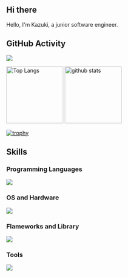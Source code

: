 ## Hi there
Hello, I'm Kazuki, a junior software engineer.  

## GitHub Activity

![](http://github-profile-summary-cards.vercel.app/api/cards/profile-details?username=morikazu1119&theme=onedark) 

<p align="left"> 
  <img alt="Top Langs" height="150px" src="https://github-readme-stats.vercel.app/api/top-langs/?username=morikazu1119&layout=compact&show_icons=true&theme=onedark" />
  <img alt="github stats" height="150px" src="https://github-readme-stats.vercel.app/api?username=morikazu1119&theme=onedark&show_icons=ture" />
</p>

[![trophy](https://github-profile-trophy.vercel.app/?username=morikazu1119&theme=onedark&column=7)](https://github.com/ryo-ma/github-profile-trophy)

## Skills
### Programming Languages
![](https://skillicons.dev/icons?i=py,cs,matlab,r)

### OS and Hardware
![](https://skillicons.dev/icons?i=linux,ubuntu)

### Flameworks and Library
![](https://skillicons.dev/icons?i=pytorch)

### Tools
![](https://skillicons.dev/icons?i=vscode,git,github,docker,)
